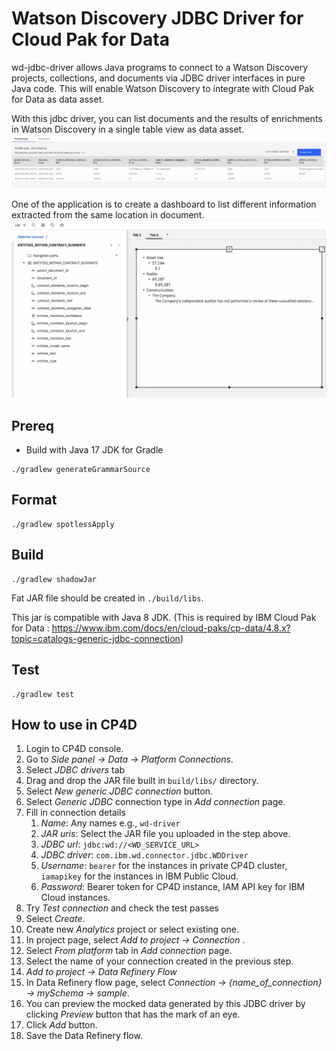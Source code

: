 # Watson Discovery JDBC Driver for Cloud Pak for Data

wd-jdbc-driver allows Java programs to connect to a Watson Discovery projects, collections, and documents via JDBC driver interfaces in pure Java code. This will enable Watson Discovery to integrate with Cloud Pak for Data as data asset.

With this jdbc driver, you can list documents and the results of enrichments in Watson Discovery in a single table view as data asset.
![discovery_documents_in_data_asset](https://raw.githubusercontent.com/IBM/wd-jdbc-driver/images/images/discovery_documents_in_data_asset.png)

One of the application is to create a dashboard to list different information extracted from the same location in document.
![visualize_annotations_grouped_by_location](https://raw.githubusercontent.com/IBM/wd-jdbc-driver/images/images/visualize_annotations_grouped_by_location.png)

## Prereq

- Build with Java 17 JDK for Gradle

```shell
./gradlew generateGrammarSource
```

## Format

```shell
./gradlew spotlessApply
```

## Build

```shell
./gradlew shadowJar
```

Fat JAR file should be created in `./build/libs`. 

This jar is compatible with Java 8 JDK. (This is required by IBM Cloud Pak for Data : https://www.ibm.com/docs/en/cloud-paks/cp-data/4.8.x?topic=catalogs-generic-jdbc-connection)

## Test

```shell
./gradlew test
```

## How to use in CP4D

1. Login to CP4D console.
2. Go to *Side panel -> Data -> Platform Connections*.
3. Select *JDBC drivers* tab
4. Drag and drop the JAR file built in `build/libs/` directory.
5. Select *New generic JDBC connection* button.
6. Select *Generic JDBC* connection type in *Add connection* page.
7. Fill in connection details
   1. *Name*: Any names e.g., `wd-driver`
   2. *JAR uris*: Select the JAR file you uploaded in the step above.
   3. *JDBC url*: `jdbc:wd://<WD_SERVICE_URL>`
   4. *JDBC driver*: `com.ibm.wd.connector.jdbc.WDDriver`
   5. *Username*: `bearer` for the instances in private CP4D cluster, `iamapikey` for the instances in IBM Public Cloud.
   6. *Password*: Bearer token for CP4D instance, IAM API key for IBM Cloud instances.
8. Try *Test connection* and check the test passes
9. Select *Create*.
10. Create new *Analytics* project or select existing one.
11. In project page, select *Add to project -> Connection* .
12. Select *From platform* tab in *Add connection* page.
13. Select the name of your connection created in the previous step.
14. *Add to project -> Data Refinery Flow*
15. In Data Refinery flow page, select *Connection -> {name_of_connection} -> mySchema -> sample*.
16. You can preview the mocked data generated by this JDBC driver by clicking *Preview* button that has the mark of an eye.
17. Click *Add* button.
18. Save the Data Refinery flow.
